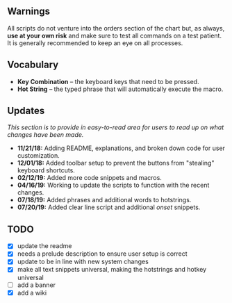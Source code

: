 ## Warnings
All scripts do not venture into the orders section of the chart but, as always, **use at your own risk** and make sure to test all commands on a test patient. It is generally recommended to keep an eye on all processes.

## Vocabulary
* **Key Combination** – the keyboard keys that need to be pressed.
* **Hot String** – the typed phrase that will automatically execute the macro.

## Updates
*This section is to provide in easy-to-read area for users to read up on what changes have been made.*

* **11/21/18:** Adding README, explanations, and broken down code for user customization.
* **12/01/18:** Added toolbar setup to prevent the buttons from "stealing" keyboard shortcuts.
* **02/12/19:** Added more code snippets and macros.
* **04/16/19:** Working to update the scripts to function with the recent changes.
* **07/18/19:** Added phrases and additional words to hotstrings.
* **07/20/19:** Added clear line script and additional *onset* snippets.

## TODO
- [X] update the readme
- [X] needs a prelude description to ensure user setup is correct
- [X] update to be in line with new system changes
- [X] make all text snippets universal, making the hotstrings and hotkey universal
- [ ] add a banner
- [X] add a wiki
